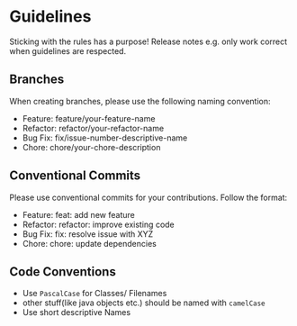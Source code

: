 
# Guidelines

Sticking with the rules has a purpose! Release notes e.g. only work correct when guidelines are respected.

## Branches

When creating branches, please use the following naming convention:

- Feature: feature/your-feature-name
- Refactor: refactor/your-refactor-name
- Bug Fix: fix/issue-number-descriptive-name
- Chore: chore/your-chore-description


## Conventional Commits
Please use conventional commits for your contributions. Follow the format:

- Feature: feat: add new feature
- Refactor: refactor: improve existing code
- Bug Fix: fix: resolve issue with XYZ
- Chore: chore: update dependencies   

## Code Conventions

- Use `PascalCase` for Classes/ Filenames
- other stuff(like java objects etc.) should be named with `camelCase`
- Use short descriptive Names

